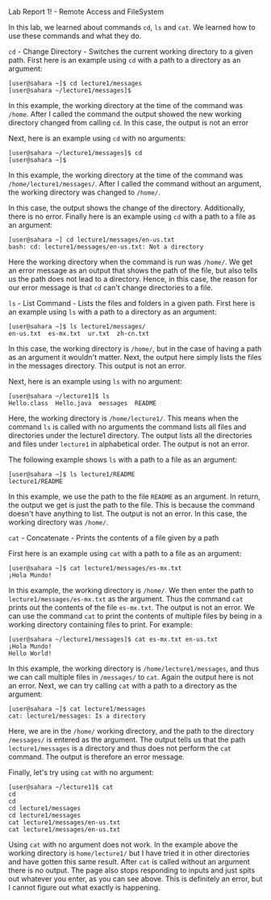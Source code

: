 Lab Report 1! - Remote Access and FileSystem

In this lab, we learned about commands `cd`, `ls` and `cat`. We learned how to use these commands and what they do. 


`cd` - Change Directory - Switches the current working directory to a given path.
    First here is an example using `cd` with a path to a directory as an argument: 
    

    [user@sahara ~]$ cd lecture1/messages
    [user@sahara ~/lecture1/messages]$


In this example, the working directory at the time of the command was `/home`. After I called the command the output showed the new working     directory changed from calling `cd`. 
    In this case, the output is not an error
    
Next, here is an example using `cd` with no arguments:

    [user@sahara ~/lecture1/messages]$ cd
    [user@sahara ~]$
    
In this example, the working directory at the time of the command was `/home/lecture1/messages/`. After I called the command without an argument, the working directory was changed to `/home/`. 

In this case, the output shows the change of the directory. Additionally, there is no error. 
    Finally here is an example using `cd` with a path to a file as an argument:

    [user@sahara ~] cd lecture1/messages/en-us.txt
    bash: cd: lecture1/messages/en-us.txt: Not a directory

    
Here the working directory when the command is run was `/home/`. We get an error message as an output that shows the path of the file, but also tells us the path does not lead to a directory.
    Hence, in this case, the reason for our error message is that `cd` can't change directories to a file. 

`ls` - List Command - Lists the files and folders in a given path.
    First here is an example using `ls` with a path to a directory as an argument:

    [user@sahara ~]$ ls lecture1/messages/ 
    en-us.txt  es-mx.txt  ur.txt  zh-cn.txt
    
In this case, the working directory is `/home/`, but in the case of having a path as an argument it wouldn't matter. 
    Next, the output here simply lists the files in the messages directory. This output is not an error.

Next, here is an example using `ls` with no argument:

    [user@sahara ~/lecture1]$ ls
    Hello.class  Hello.java  messages  README
    
Here, the working directory is `/home/lecture1/`. This means when the command `ls` is called with no arguments the command lists all files and directories under the lecture1 directory.
    The output lists all the directories and files under `lecture1` in alphabetical order. The output is not an error. 

The following example shows `ls` with a path to a file as an argument:

```
[user@sahara ~]$ ls lecture1/README
lecture1/README
```
In this example, we use the path to the file `README` as an argument. In return, the output we get is just the path to the file. This is because the command doesn't have anything to list. The output is not an error. In this case, the working directory was `/home/`. 

`cat` - Concatenate - Prints the contents of a file given by a path

First here is an example using `cat` with a path to a file as an argument:
```
[user@sahara ~]$ cat lecture1/messages/es-mx.txt
¡Hola Mundo!
```
In this example, the working directory is `/home/`. We then enter the path to `lecture1/messages/es-mx.txt` as the argument. Thus the command `cat` prints out the contents of the file `es-mx.txt`. The output is not an error.
We can use the command `cat` to print the contents of multiple files by being in a working directory containing files to print. 
For example:
```
[user@sahara ~/lecture1/messages]$ cat es-mx.txt en-us.txt
¡Hola Mundo!
Hello World!
```
In this example, the working directory is `/home/lecture1/messages`, and thus we can call multiple files in `/messages/` to `cat`. Again the output here is not an error. 
Next, we can try calling `cat` with a path to a directory as the argument:
```
[user@sahara ~]$ cat lecture1/messages
cat: lecture1/messages: Is a directory
```
Here, we are in the `/home/` working directory, and the path to the directory `/messages/` is entered as the argument. The output tells us that the path `lecture1/messages` is a directory and thus does not perform the `cat` command. The output is therefore an error message. 

Finally, let's try using `cat` with no argument:
```
[user@sahara ~/lecture1]$ cat
cd
cd
cd lecture1/messages
cd lecture1/messages
cat lecture1/messages/en-us.txt
cat lecture1/messages/en-us.txt
```
Using `cat` with no argument does not work. In the example above the working directory is `home/lecture1/` but I have tried it in other directories and have gotten this same result. After `cat` is called without an argument there is no output. The page also stops responding to inputs and just spits out whatever you enter, as you can see above. This is definitely an error, but I cannot figure out what exactly is happening.


    

